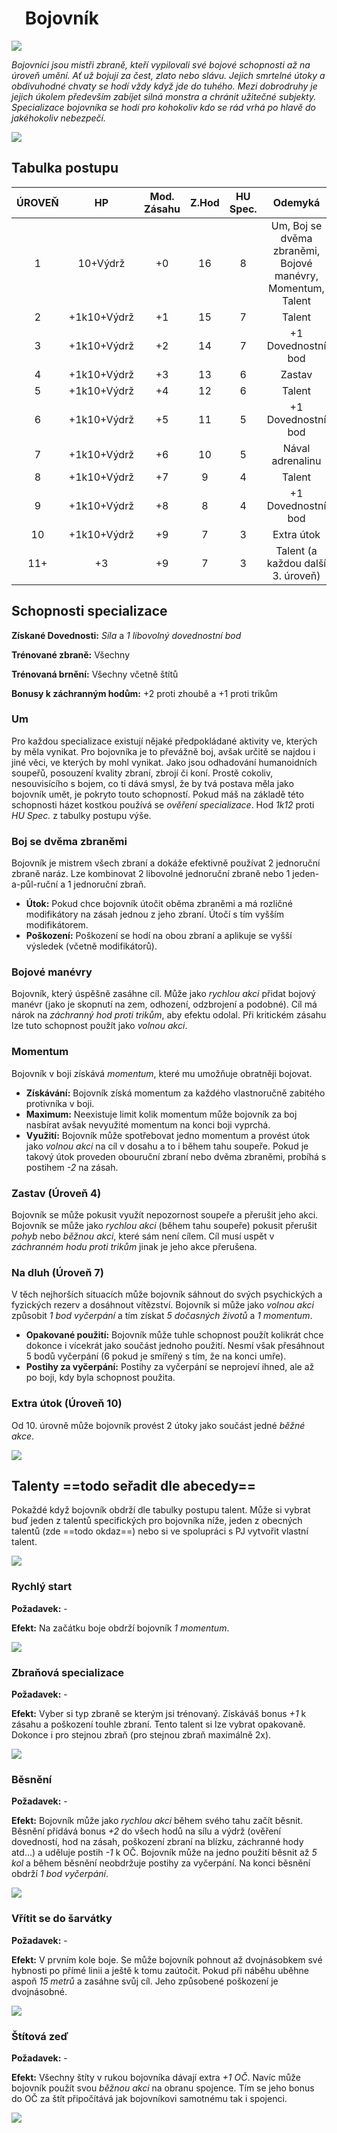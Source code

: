 # <img src="/assets/OW/classes/Fighter.png" width="15"> Bojovník

<img src="/assets/sep_line.png"/>

*Bojovníci jsou mistři zbraně, kteří vypilovali své bojové schopnosti až na úroveň umění. Ať už bojují za čest, zlato nebo slávu. Jejich smrtelné útoky a obdivuhodné chvaty se hodí vždy když jde do tuhého. Mezi dobrodruhy je jejich úkolem především zabíjet silná monstra a chránit užitečné subjekty. Specializace bojovníka se hodí pro kohokoliv kdo se rád vrhá po hlavě do jakéhokoliv nebezpečí.*

<img src="/assets/sep_line.png"/>

## Tabulka postupu

| ÚROVEŇ |     HP      | Mod. Zásahu | Z.Hod | HU Spec. |                           Odemyká                           |
| :----: | :---------: | :---------: | :---: | :------: | :---------------------------------------------------------: |
|   1    |  10+Výdrž   |     +0      |  16   |    8     | Um, Boj se dvěma zbraněmi, Bojové manévry, Momentum, Talent |
|   2    | +1k10+Výdrž |     +1      |  15   |    7     |                           Talent                            |
|   3    | +1k10+Výdrž |     +2      |  14   |    7     |                     +1 Dovednostní bod                      |
|   4    | +1k10+Výdrž |     +3      |  13   |    6     |                           Zastav                            |
|   5    | +1k10+Výdrž |     +4      |  12   |    6     |                           Talent                            |
|   6    | +1k10+Výdrž |     +5      |  11   |    5     |                     +1 Dovednostní bod                      |
|   7    | +1k10+Výdrž |     +6      |  10   |    5     |                      Nával adrenalinu                       |
|   8    | +1k10+Výdrž |     +7      |   9   |    4     |                           Talent                            |
|   9    | +1k10+Výdrž |     +8      |   8   |    4     |                     +1 Dovednostní bod                      |
|   10   | +1k10+Výdrž |     +9      |   7   |    3     |                         Extra útok                          |
|  11+   |     +3      |     +9      |   7   |    3     |              Talent (a každou další 3. úroveň)              |

## Schopnosti specializace

**Získané Dovednosti:** *Síla* a *1 libovolný dovednostní bod*

**Trénované zbraně:** Všechny

**Trénovaná brnění:** Všechny včetně štítů

**Bonusy k záchranným hodům:** +2 proti zhoubě a +1 proti trikům

### Um

Pro každou specializace existují nějaké předpokládané aktivity ve, kterých by měla vynikat. Pro bojovníka je to převážně boj, avšak určitě se najdou i jiné věci, ve kterých by mohl vynikat. Jako jsou odhadování humanoidních soupeřů, posouzení kvality zbraní, zbrojí či koní. Prostě cokoliv, nesouvisícího s bojem, co ti dává smysl, že by tvá postava měla jako bojovník umět, je pokryto touto schopností. Pokud máš na základě této schopnosti házet kostkou používá se *ověření specializace*. Hod *1k12* proti *HU Spec.* z tabulky postupu výše.

### Boj se dvěma zbraněmi

Bojovník je mistrem všech zbraní a dokáže efektivně používat 2 jednoruční zbraně naráz. Lze kombinovat 2 libovolné jednoruční zbraně nebo 1 jeden-a-půl-ruční a 1 jednoruční zbraň.

- **Útok:** Pokud chce bojovník útočit oběma zbraněmi a má rozličné modifikátory na zásah jednou z jeho zbraní. Útočí s tím vyšším modifikátorem.
- **Poškození:** Poškození se hodí na obou zbraní a aplikuje se vyšší výsledek (včetně modifikátorů).

### Bojové manévry

Bojovník, který úspěšně zasáhne cíl. Může jako *rychlou akci* přidat bojový manévr (jako je skopnutí na zem, odhození, odzbrojení a podobné). Cíl má nárok na *záchranný hod proti trikům*, aby efektu odolal. Při kritickém zásahu lze tuto schopnost použít jako *volnou akci*.

### Momentum

Bojovník v boji získává *momentum*, které mu umožňuje obratněji bojovat.

- **Získávání:** Bojovník získá momentum za každého vlastnoručně zabitého protivníka v boji.
- **Maximum:** Neexistuje limit kolik momentum může bojovník za boj nasbírat avšak nevyužité momentum na konci boji vyprchá.
- **Využití:** Bojovník může spotřebovat jedno momentum a provést útok jako *volnou akci* na cíl v dosahu a to i během tahu soupeře. Pokud je takový útok proveden obouruční zbraní nebo dvěma zbraněmi, probíhá s postihem *-2* na zásah.

### Zastav (Úroveň 4)

Bojovník se může pokusit využít nepozornost soupeře a přerušit jeho akci. Bojovník se může jako *rychlou akci* (během tahu soupeře) pokusit přerušit *pohyb* nebo *běžnou akci*, které sám není cílem. Cíl musí uspět v *záchranném hodu proti trikům* jinak je jeho akce přerušena.

### Na dluh (Úroveň 7)

V těch nejhorších situacích může bojovník sáhnout do svých psychických a fyzických rezerv a dosáhnout vítězství. Bojovník si může jako *volnou akci* způsobit *1 bod vyčerpání* a tím získat *5 dočasných životů* a *1 momentum*.

- **Opakované použití:** Bojovník může tuhle schopnost použít kolikrát chce dokonce i vícekrát jako součást jednoho použití. Nesmí však přesáhnout 5 bodů vyčerpání (6 pokud je smířený s tím, že na konci umře).
- **Postihy za vyčerpání:** Postihy za vyčerpání se neprojeví ihned, ale až po boji, kdy byla schopnost použita.

### Extra útok (Úroveň 10)

Od 10. úrovně může bojovník provést 2 útoky jako součást jedné *běžné akce*.

<img src="/assets/sep_line.png"/>

## Talenty ==todo seřadit dle abecedy==

Pokaždé když bojovník obdrží dle tabulky postupu talent. Může si vybrat buď jeden z talentů specifických pro bojovníka níže, jeden z obecných talentů (zde ==todo okdaz==) nebo si ve spolupráci s PJ vytvořit vlastní talent.

<img src="/assets/sep_line.png"/>

### Rychlý start

**Požadavek:** -

**Efekt:** Na začátku boje obdrží bojovník *1 momentum*.

<img src="/assets/sep_line.png"/>

### Zbraňová specializace

**Požadavek:** -

**Efekt:** Vyber si typ zbraně se kterým jsi trénovaný. Získáváš bonus *+1* k zásahu a poškození touhle zbraní. Tento talent si lze vybrat opakovaně. Dokonce i pro stejnou zbraň (pro stejnou zbraň maximálně 2x).

<img src="/assets/sep_line.png"/>

### Běsnění

**Požadavek:** -

**Efekt:** Bojovník může jako *rychlou akci* během svého tahu začít běsnit. Běsnění přidává bonus *+2* do všech hodů na sílu a výdrž (ověření dovedností, hod na zásah, poškození zbraní na blízku, záchranné hody atd...) a uděluje postih *-1* k OČ. Bojovník může na jedno použití běsnit až *5 kol* a během běsnění neobdržuje postihy za vyčerpání. Na konci běsnění obdrží *1 bod vyčerpání*.

<img src="/assets/sep_line.png"/>

### Vřítit se do šarvátky

**Požadavek:** -

**Efekt:** V prvním kole boje. Se může bojovník pohnout až dvojnásobkem své hybnosti po přímé linii a ještě k tomu zaútočit. Pokud při náběhu uběhne aspoň *15 metrů* a zasáhne svůj cíl. Jeho způsobené poškození je dvojnásobné.

<img src="/assets/sep_line.png"/>

### Štítová zeď

**Požadavek:** -

**Efekt:** Všechny štíty v rukou bojovníka dávají extra *+1 OČ*. Navíc může bojovník použít svou *běžnou akci* na obranu spojence. Tím se jeho bonus do OČ za štít připočítává jak bojovníkovi samotnému tak i spojenci.

<img src="/assets/sep_line.png"/>
